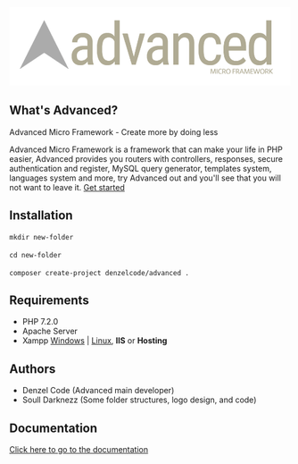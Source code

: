 ![Advanced](https://github.com/DenzelCode/Advanced/blob/master/project/public/assets/images/advanced.png?raw=true)

## What's Advanced?
Advanced Micro Framework - Create more by doing less

Advanced Micro Framework is a framework that can make your life in PHP easier, Advanced provides you routers with controllers, responses, secure authentication and register, MySQL query generator, templates system, languages system and more, try Advanced out and you'll see that you will not want to leave it.
[Get started](https://github.com/DenzelCode/Advanced/wiki/Get-started)

## Installation
```
mkdir new-folder

cd new-folder

composer create-project denzelcode/advanced .
```
## Requirements
* PHP 7.2.0
* Apache Server
* Xampp [Windows](https://www.apachefriends.org/xampp-files/7.1.4/xampp-win32-7.1.4-0-VC14-installer.exe) | [Linux](https://www.apachefriends.org/xampp-files/7.1.4/xampp-linux-x64-7.1.4-0-installer.run), **IIS** or **Hosting**

## Authors
* Denzel Code (Advanced main developer)
* Soull Darknezz (Some folder structures, logo design, and code)

## Documentation
[Click here to go to the documentation](https://github.com/DenzelCode/Advanced/wiki)
